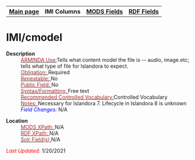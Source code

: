 <!DOCTYPE html>
<html>

<body>
<table style="width:100%">
  <tr>
    <th><a href="index.md">Main page</a></th>
	<th>IMI Columns</th>
    <th><a href="MODS.md">MODS Fields</a></th>
    <th><a href="#">RDF Fields</a></th>
  </tr>
</table>



<h1>IMI/cmodel</h1>
<dl>
  <dt><b>Description</b></dt>
  <dd><ins><font color="brown">ARMINDA Use:</font></ins>Tells what content model the file is -- audio, image.etc;  tells what type of file for Islandora to expect.</dd>
  <dd><ins><font color="brown">Obligation: </font></ins>Required</dd>
  <dd><ins><font color="brown">Repeatable: </font></ins>No</dd>
  <dd><ins><font color="brown">Public Field: </font></ins>No</dd>
  <dd><ins><font color="brown">Syntax/Formatting: </font></ins>Free text</dd>
  <dd><ins><font color="brown">Recommended Controlled Vocabulary:</font></ins>Controlled Vocabulary</dd>
  <dd><ins><font color="brown">Notes: </font></ins>Necessary for Islandora 7. Lifecycle in Islandora 8 is unknown</dd>
  <dd><font color="blue"><i>Field Changes: </i></font>N/A</dd>
</dl>
<dl>
<dl>
    <dt><b>Location</b></dt>
		<dd><ins><font color="brown">MODS XPath: </font></ins>N/A</dd>
		<dd><ins><font color="brown">RDF XPath: </font></ins>N/A</dd>
		<dd><ins><font color="brown">Solr Field(s) </font></ins>N/A</dd>
</dl>
	<p><font color="red"><i>Last Updated: </i></font>1/20/2021</p>
</dl>

</body>
</html>
